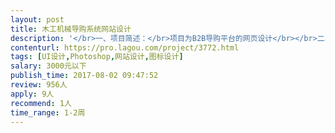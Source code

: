 ```yaml
---                
layout: post       
title: 木工机械导购系统网站设计           
description: '</br>一、项目简述：</br>项目为B2B导购平台的网页设计</br></br>二、主要任务点：</br>主要设计的页面包括：注册登录、表单页、列表页等，有原型图</br></br>三、人员要求：</br>需要一周有一天时间见面沟通（地点：广东佛山）</br>1、具有设计感。</br>2、具有创新意识。</br>3、极简化设计风格。</br>4、加分：具有导购平台或商城网站设计经验</br>'     
contenturl: https://pro.lagou.com/project/3772.html      
tags: [UI设计,Photoshop,网站设计,图标设计]            
salary: 3000元以下          
publish_time: 2017-08-02 09:47:52         
review: 956人                   
apply: 9人                   
recommend: 1人                   
time_range: 1-2周              
---                 
```

